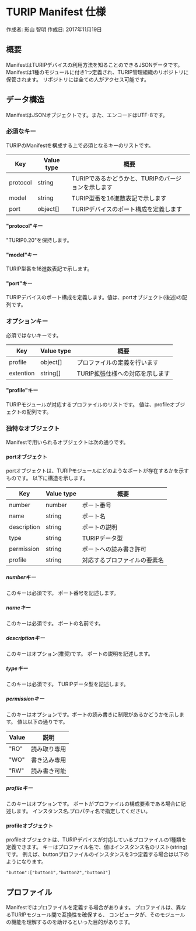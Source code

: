 # TURIP Manifest 仕様

作成者: 影山 智明
作成日: 2017年11月19日

## 概要

ManifestはTURIPデバイスの利用方法を知ることのできるJSONデータです。
Manifestは1種のモジュールに付き1つ定義され、TURIP管理組織のリポジトリに保管されます。
リポジトリには全ての人がアクセス可能です。

## データ構造

ManifestはJSONオブジェクトです。また、エンコードはUTF-8です。

### 必須なキー

TURIPのManifestを構成する上で必須となるキーのリストです。

Key      | Value type | 概要
---------|------------|---------------------------------------------------
protocol | string     | TURIPであるかどうかと、TURIPのバージョンを示します
model    | string     | TURIP型番を16進数表記で示します
port     | object[]   | TURIPデバイスのポート構成を定義します

#### "protocol"キー

"TURIP0.20"を保持します。

#### "model"キー

TURIP型番を16進数表記で示します。

#### "port"キー

TURIPデバイスのポート構成を定義します。値は、portオブジェクト(後述)の配列です。

### オプションキー

必須ではないキーです。

Key       | Value type | 概要
----------|------------|--------------------------------
profile   | object[]   | プロファイルの定義を行います
extention | string[]   | TURIP拡張仕様への対応を示します

#### "profile"キー

TURIPモジュールが対応するプロファイルのリストです。
値は、profileオブジェクトの配列です。

### 独特なオブジェクト

Manifestで用いられるオブジェクトは次の通りです。

#### portオブジェクト

portオブジェクトは、TURIPモジュールにどのようなポートが存在するかを示すものです。
以下に構造を示します。

Key         | Value type | 概要
------------|------------|-----------------------------
number      | number     | ポート番号
name        | string     | ポート名
description | string     | ポートの説明
type        | string     | TURIPデータ型
permission  | string     | ポートへの読み書き許可
profile     | string     | 対応するプロファイルの要素名

##### numberキー

このキーは必須です。
ポート番号を記述します。

##### nameキー

このキーは必須です。
ポートの名前です。

##### descriptionキー

このキーはオプション(推奨)です。
ポートの説明を記述します。

##### typeキー

このキーは必須です。
TURIPデータ型を記述します。

##### permissionキー

このキーはオプションです。ポートの読み書きに制限があるかどうかを示します。
値は以下の通りです。

Value | 説明
------|-------------
"RO"  | 読み取り専用
"WO"  | 書き込み専用
"RW"  | 読み書き可能

##### profileキー

このキーはオプションです。
ポートがプロファイルの構成要素である場合に記述します。
インスタンス名.プロパティ名で指定してください。

#### profileオブジェクト

profileオブジェクトは、TURIPデバイスが対応しているプロファイルの1種類を定義できます。
キーはプロファイル名で、値はインスタンス名のリスト(string)です。
例えば、buttonプロファイルのインスタンスを3つ定義する場合は以下のようになります。

`"button":["button1","button2","button3"]`

## プロファイル

Manifestではプロファイルを定義する場合があります。
プロファイルは、異なるTURIPモジュール間で互換性を確保する、
コンピュータが、そのモジュールの機能を理解するのを助けるといった目的があります。
